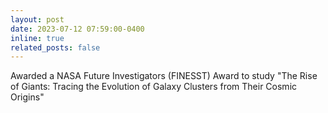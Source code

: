 ```yaml
---
layout: post
date: 2023-07-12 07:59:00-0400
inline: true
related_posts: false
---
```


Awarded a NASA Future Investigators (FINESST) Award to study "The Rise of Giants: Tracing the Evolution of Galaxy Clusters from Their Cosmic Origins"
